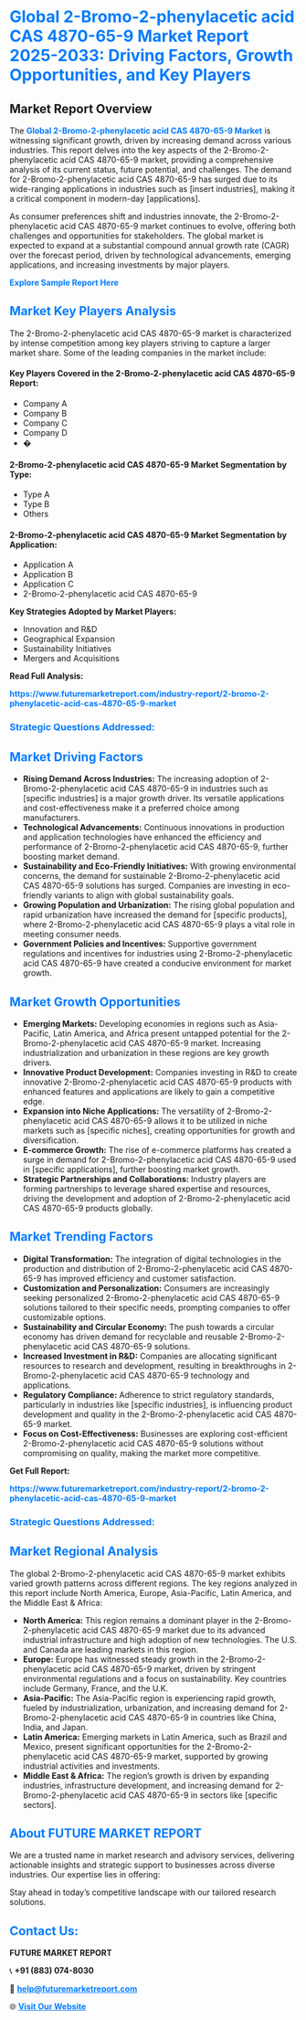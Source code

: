 <h1 style="color: #007BFF;">Global 2-Bromo-2-phenylacetic acid CAS 4870-65-9 Market Report 2025-2033: Driving Factors, Growth Opportunities, and Key Players</h1>

<section id="overview">
<h2>Market Report Overview</h2>
<p>The <a href="https://www.futuremarketreport.com/industry-report/2-bromo-2-phenylacetic-acid-cas-4870-65-9-market" style="color: #007BFF; text-decoration: none;"><strong>Global 2-Bromo-2-phenylacetic acid CAS 4870-65-9 Market</strong></a> is witnessing significant growth, driven by increasing demand across various industries. This report delves into the key aspects of the 2-Bromo-2-phenylacetic acid CAS 4870-65-9 market, providing a comprehensive analysis of its current status, future potential, and challenges. The demand for 2-Bromo-2-phenylacetic acid CAS 4870-65-9 has surged due to its wide-ranging applications in industries such as [insert industries], making it a critical component in modern-day [applications].</p>
<p>As consumer preferences shift and industries innovate, the 2-Bromo-2-phenylacetic acid CAS 4870-65-9 market continues to evolve, offering both challenges and opportunities for stakeholders. The global market is expected to expand at a substantial compound annual growth rate (CAGR) over the forecast period, driven by technological advancements, emerging applications, and increasing investments by major players.</p>
</section>

<section id="overview">
<p><a href="https://www.futuremarketreport.com/request-sample/reportId=119654" style="color: #007BFF; text-decoration: none;"><strong>Explore Sample Report Here</strong></a></p>
</section>

<section id="key-players">
<h2 style="color: #007BFF;">Market Key Players Analysis</h2>
<p>The 2-Bromo-2-phenylacetic acid CAS 4870-65-9 market is characterized by intense competition among key players striving to capture a larger market share. Some of the leading companies in the market include:</p>
<h4>Key Players Covered in the 2-Bromo-2-phenylacetic acid CAS 4870-65-9 Report:</h4>
<ul><li>Company A</li><li>Company B</li><li>Company C</li><li>Company D</li><li>�</li></ul>
<h4>2-Bromo-2-phenylacetic acid CAS 4870-65-9 Market Segmentation by Type:</h4>
<ul><li>Type A</li><li>Type B</li><li>Others</li></ul>

<h4>2-Bromo-2-phenylacetic acid CAS 4870-65-9 Market Segmentation by Application:</h4>
<ul><li>Application A</li><li>Application B</li><li>Application C</li><li>2-Bromo-2-phenylacetic acid CAS 4870-65-9</li></ul>
<p><strong>Key Strategies Adopted by Market Players:</strong></p>
<ul>
<li>Innovation and R&D</li>
<li>Geographical Expansion</li>
<li>Sustainability Initiatives</li>
<li>Mergers and Acquisitions</li>
</ul>
</section>

<section>
<p><strong>Read Full Analysis: </strong></p><a href="https://www.futuremarketreport.com/industry-report/2-bromo-2-phenylacetic-acid-cas-4870-65-9-market" style="color: #007BFF; text-decoration: none;"><strong>https://www.futuremarketreport.com/industry-report/2-bromo-2-phenylacetic-acid-cas-4870-65-9-market</strong></a>
<h3 style="color: #007BFF;">Strategic Questions Addressed:</h3>
</section>

<section id="driving-factors">
<h2 style="color: #007BFF;">Market Driving Factors</h2>
<ul>
<li><strong>Rising Demand Across Industries:</strong> The increasing adoption of 2-Bromo-2-phenylacetic acid CAS 4870-65-9 in industries such as [specific industries] is a major growth driver. Its versatile applications and cost-effectiveness make it a preferred choice among manufacturers.</li>
<li><strong>Technological Advancements:</strong> Continuous innovations in production and application technologies have enhanced the efficiency and performance of 2-Bromo-2-phenylacetic acid CAS 4870-65-9, further boosting market demand.</li>
<li><strong>Sustainability and Eco-Friendly Initiatives:</strong> With growing environmental concerns, the demand for sustainable 2-Bromo-2-phenylacetic acid CAS 4870-65-9 solutions has surged. Companies are investing in eco-friendly variants to align with global sustainability goals.</li>
<li><strong>Growing Population and Urbanization:</strong> The rising global population and rapid urbanization have increased the demand for [specific products], where 2-Bromo-2-phenylacetic acid CAS 4870-65-9 plays a vital role in meeting consumer needs.</li>
<li><strong>Government Policies and Incentives:</strong> Supportive government regulations and incentives for industries using 2-Bromo-2-phenylacetic acid CAS 4870-65-9 have created a conducive environment for market growth.</li>
</ul>
</section>

<section id="growth-opportunities">
<h2 style="color: #007BFF;">Market Growth Opportunities</h2>
<ul>
<li><strong>Emerging Markets:</strong> Developing economies in regions such as Asia-Pacific, Latin America, and Africa present untapped potential for the 2-Bromo-2-phenylacetic acid CAS 4870-65-9 market. Increasing industrialization and urbanization in these regions are key growth drivers.</li>
<li><strong>Innovative Product Development:</strong> Companies investing in R&D to create innovative 2-Bromo-2-phenylacetic acid CAS 4870-65-9 products with enhanced features and applications are likely to gain a competitive edge.</li>
<li><strong>Expansion into Niche Applications:</strong> The versatility of 2-Bromo-2-phenylacetic acid CAS 4870-65-9 allows it to be utilized in niche markets such as [specific niches], creating opportunities for growth and diversification.</li>
<li><strong>E-commerce Growth:</strong> The rise of e-commerce platforms has created a surge in demand for 2-Bromo-2-phenylacetic acid CAS 4870-65-9 used in [specific applications], further boosting market growth.</li>
<li><strong>Strategic Partnerships and Collaborations:</strong> Industry players are forming partnerships to leverage shared expertise and resources, driving the development and adoption of 2-Bromo-2-phenylacetic acid CAS 4870-65-9 products globally.</li>
</ul>
</section>

<section id="trending-factors">
<h2 style="color: #007BFF;">Market Trending Factors</h2>
<ul>
<li><strong>Digital Transformation:</strong> The integration of digital technologies in the production and distribution of 2-Bromo-2-phenylacetic acid CAS 4870-65-9 has improved efficiency and customer satisfaction.</li>
<li><strong>Customization and Personalization:</strong> Consumers are increasingly seeking personalized 2-Bromo-2-phenylacetic acid CAS 4870-65-9 solutions tailored to their specific needs, prompting companies to offer customizable options.</li>
<li><strong>Sustainability and Circular Economy:</strong> The push towards a circular economy has driven demand for recyclable and reusable 2-Bromo-2-phenylacetic acid CAS 4870-65-9 solutions.</li>
<li><strong>Increased Investment in R&D:</strong> Companies are allocating significant resources to research and development, resulting in breakthroughs in 2-Bromo-2-phenylacetic acid CAS 4870-65-9 technology and applications.</li>
<li><strong>Regulatory Compliance:</strong> Adherence to strict regulatory standards, particularly in industries like [specific industries], is influencing product development and quality in the 2-Bromo-2-phenylacetic acid CAS 4870-65-9 market.</li>
<li><strong>Focus on Cost-Effectiveness:</strong> Businesses are exploring cost-efficient 2-Bromo-2-phenylacetic acid CAS 4870-65-9 solutions without compromising on quality, making the market more competitive.</li>
</ul>
</section>

<section>
<p><strong>Get Full Report: </strong></p><a href="https://www.futuremarketreport.com/industry-report/2-bromo-2-phenylacetic-acid-cas-4870-65-9-market" style="color: #007BFF; text-decoration: none;"><strong>https://www.futuremarketreport.com/industry-report/2-bromo-2-phenylacetic-acid-cas-4870-65-9-market</strong></a>
<h3 style="color: #007BFF;">Strategic Questions Addressed:</h3>
</section>


<section id="regional-analysis">
<h2 style="color: #007BFF;">Market Regional Analysis</h2>
<p>The global 2-Bromo-2-phenylacetic acid CAS 4870-65-9 market exhibits varied growth patterns across different regions. The key regions analyzed in this report include North America, Europe, Asia-Pacific, Latin America, and the Middle East & Africa:</p>
<ul>
<li><strong>North America:</strong> This region remains a dominant player in the 2-Bromo-2-phenylacetic acid CAS 4870-65-9 market due to its advanced industrial infrastructure and high adoption of new technologies. The U.S. and Canada are leading markets in this region.</li>
<li><strong>Europe:</strong> Europe has witnessed steady growth in the 2-Bromo-2-phenylacetic acid CAS 4870-65-9 market, driven by stringent environmental regulations and a focus on sustainability. Key countries include Germany, France, and the U.K.</li>
<li><strong>Asia-Pacific:</strong> The Asia-Pacific region is experiencing rapid growth, fueled by industrialization, urbanization, and increasing demand for 2-Bromo-2-phenylacetic acid CAS 4870-65-9 in countries like China, India, and Japan.</li>
<li><strong>Latin America:</strong> Emerging markets in Latin America, such as Brazil and Mexico, present significant opportunities for the 2-Bromo-2-phenylacetic acid CAS 4870-65-9 market, supported by growing industrial activities and investments.</li>
<li><strong>Middle East & Africa:</strong> The region’s growth is driven by expanding industries, infrastructure development, and increasing demand for 2-Bromo-2-phenylacetic acid CAS 4870-65-9 in sectors like [specific sectors].</li>
</ul>
</section>

<footer>
<h2 style="color: #007BFF;">About FUTURE MARKET REPORT</h2>
<p>We are a trusted name in market research and advisory services, delivering actionable insights and strategic support to businesses across diverse industries. Our expertise lies in offering:</p>

<p>Stay ahead in today’s competitive landscape with our tailored research solutions.</p>

<h2 style="color: #007BFF;">Contact Us:</h2>
<p><strong>FUTURE MARKET REPORT</strong></p>
<p>📞 <strong>+91 (883) 074-8030</strong></p>
<p>📧 <strong><a href="mailto:help@futuremarketreport.com" style="color: #007BFF;">help@futuremarketreport.com</a></strong></p>
<p>🌐 <strong><a href="https://www.futuremarketreport.com/" style="color: #007BFF;">Visit Our Website</a></strong></p>
</footer>
